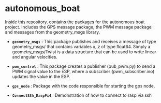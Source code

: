 # autonomous_boat
Inside this repository, contains the packages for the autonomous boat project. Includes the GPS message package, the PWM message package and messages from the geometry_msgs library.

* **`geometry_msgs`** : This package publishes and receives a message of type geometry_msgs/ that contains variables x, z of type float64. Simply a geometry_msgs/Twist is a data structure that can be used to write linear and angular velocities.

*  **`pwm_control`** : This package creates a publisher (pub_pwm.py) to send a PWM signal value to the ESP, where a subscriber (pwm_subscriber.ino) updates the value in the ESP.

*  **`gps_node`** : Package with the code responsible for starting the gps node.
  
*  **`ConnectSSh_RaspPi4`** : Demonstration of how to connect to rasp via ssh





